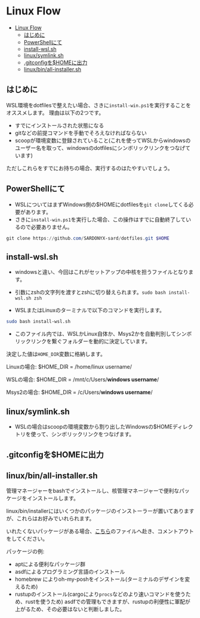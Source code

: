 # Linux Flow

- [Linux Flow](#linux-flow)
  - [はじめに](#はじめに)
  - [PowerShellにて](#powershellにて)
  - [install-wsl.sh](#install-wslsh)
  - [linux/symlink.sh](#linuxsymlinksh)
  - [.gitconfigを$HOMEに出力](#gitconfigをhomeに出力)
  - [linux/bin/all-installer.sh](#linuxbinall-installersh)

## はじめに

WSL環境をdotfilesで整えたい場合、さきに`install-win.ps1`を実行することをオススメします。 理由は以下の2つです。

- すでにインストールされた状態になる
- gitなどの前提コマンドを手動でそろえなければならない
- scoopが環境変数に登録されていること(これを使ってWSLからwindowsのユーザー名を取って、windowsのdotfilesにシンボリックリンクをつなげています)

ただしこれらをすでにお持ちの場合、実行するのはたやすいでしょう。

## PowerShellにて

- WSLについてはまずWindows側の$HOMEにdotfilesを`git clone`してくる必要があります。
- さきに`install-win.ps1`を実行した場合、この操作はすでに自動終了しているので必要ありません。

```powershell
git clone https://github.com/SARDONYX-sard/dotfiles.git $HOME
```

## install-wsl.sh

- windowsと違い、今回はこれがセットアップの中核を担うファイルとなります。
- 引数にzshの文字列を渡すとzshに切り替えられます。`sudo bash install-wsl.sh zsh`

- WSLまたはLinuxのターミナルで以下のコマンドを実行します。

```bash
sudo bash install-wsl.sh
```

- このファイル内では、WSLかLinux自体か、Msys2かを自動判別してシンボリックリンクを繋ぐフォルダーを動的に決定しています。

決定した値は`HOME_DIR`変数に格納します。

Linuxの場合: $HOME_DIR = /home/linux username/

WSLの場合: $HOME_DIR = /mnt/c/Users/**windows username**/

Msys2の場合: $HOME_DIR = /c/Users/**windows username**/

## linux/symlink.sh

- WSLの場合はscoopの環境変数から割り出したWindowsの$HOMEディレクトリを使って、シンボリックリンクをつなげます。

## .gitconfigを$HOMEに出力

## linux/bin/all-installer.sh

管理マネージャーをbashでインストールし、核管理マネージャーで便利なパッケージをインストールします。

linux/bin/installerにはいくつかのパッケージのインストーラーが置いてありますが、これらはお好みでいれられます。

いれたくないパッケージがある場合、[こちら](../../../linux/bin/all-installer.sh)のファイルへ赴き、コメントアウトをしてください。

パッケージの例:

- aptによる便利なパッケージ群
- asdfによるプログラミング言語のインストール
- homebrew によりoh-my-poshをインストール(ターミナルのデザインを変えるため)
- rustupのインストール(cargoにより`procs`などのより速いコマンドを使うため、rustを使うため)
  asdfでの管理もできますが、rustupの利便性に軍配が上がるため、その必要はないと判断しました。
